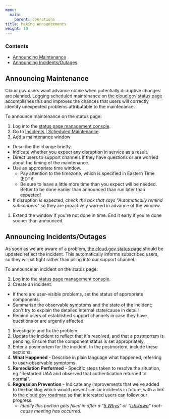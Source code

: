 ```yaml
---
menu:
  main:
    parent: operations
title: Making Announcements
weight: 10
---
```


### Contents
* [Announcing Maintenance](#announcing-maintenance)
* [Announcing Incidents/Outages](#announcing-incidents)

## <a name="announcing-maintenance"></a>Announcing Maintenance
Cloud.gov users want advance notice when potentially disruptive changes are planned. Logging scheduled maintenance on [the cloud.gov status page](https://cloudgov.statuspage.io) accomplishes this and improves the chances that users will correctly identify unexpected problems attributable to the maintenance.

To announce maintenance on the status page:

1. Log into the [status page management console](https://manage.statuspage.io/pages/swcbylb1c30f).
1. Go to [Incidents | Scheduled Maintenance](https://manage.statuspage.io/pages/swcbylb1c30f/incidents#scheduled-maintenance).
1. Add a maintenance window
  * Describe the change briefly.
  * Indicate whether you expect any disruption in service as a result.
  * Direct users to support channels if they have questions or are worried about the timing of the maintenance.
  * Use an appropriate time window.
      * Pay attention to the timezone, which is specified in Eastern Time (EDT)!
      * Be sure to leave a little more time than you expect will be needed. Better to be done earlier than announced than run later than expected!
  * If disruption *is* expected, *check the box that says "Automatically remind subscribers"* so they are proactively warned in advance of the window.
1. Extend the window if you're not done in time. End it early if you're done sooner than announced.

## <a name="announcing-incidents"></a>Announcing Incidents/Outages
As soon as we are aware of a problem, [the cloud.gov status page](https://cloudgov.statuspage.io) should be updated reflect the incident. This automatically informs subscribed users, so they will sit tight rather than piling into our support channel.

To announce an incident on the status page:

1. Log into the [status page management console](https://manage.statuspage.io/pages/swcbylb1c30f).
1. Create an incident.
  * If there are user-visible problems, set the status of appropriate components.
  * Summarise the observable symptoms and the state of the incident; don't try to explain the detailed internal state/cause in detail!
  * Remind users of established support channels in case they have questions or are urgently affected.
1. Investigate and fix the problem.
1. Update the incident to reflect that it's resolved, and that a postmortem is pending. Ensure that the component status is set appropriately.
1. Enter a postmortem for the incident. In the postmortem, include these sections:
  1. **What Happened** - Describe in plain language what happened, referring to user-observable symptoms
  1. **Remediation Performed** - Specific steps taken to resolve the situation, eg "Restarted UAA and observed that authentication returned to normal".
  1. **Regression Prevention** - Indicate any improvements that we've added to the backlog which would prevent similar incidents in future, with a link to [the cloud.gov roadmap](https://18f.storiesonboard.com/m/gov-dev) so that interested users can follow our progress.
     * *Ideally this portion gets filled in after a "[5 Whys](https://en.wikipedia.org/wiki/5_Whys)" or "[Ishikawa](https://en.wikipedia.org/wiki/Ishikawa_diagram)" root-cause meeting has occurred.*
